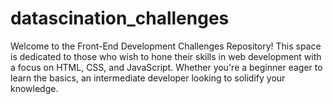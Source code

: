 # datascination_challenges
Welcome to the Front-End Development Challenges Repository! This space is dedicated to those who wish to hone their skills in web development with a focus on HTML, CSS, and JavaScript. Whether you're a beginner eager to learn the basics, an intermediate developer looking to solidify your knowledge.
